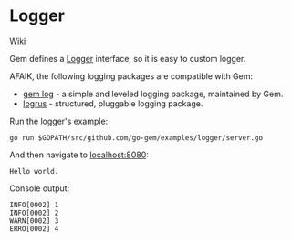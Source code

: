 # Logger

[Wiki](https://github.com/go-gem/gem/wiki/Logger)

Gem defines a [Logger](https://godoc.org/github.com/go-gem/gem#Logger) interface, so it is easy to custom logger.

AFAIK, the following logging packages are compatible with Gem:

- [gem log](https://github.com/go-gem/log) - a simple and leveled logging package, maintained by Gem.
- [logrus](https://github.com/sirupsen/logrus) - structured, pluggable logging package.

Run the logger's example:

```
go run $GOPATH/src/github.com/go-gem/examples/logger/server.go
```

And then navigate to [localhost:8080](http://localhost:8080):

```
Hello world.
```

Console output:

```
INFO[0002] 1                                            
INFO[0002] 2                                            
WARN[0002] 3                                            
ERRO[0002] 4
```